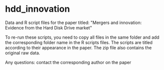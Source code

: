 # hdd_innovation
Data and R script files for the paper titled: "Mergers and innovation: Evidence from the Hard Disk Drive market"

To re-run these scripts, you need to copy all files in the same folder and add the corresponding folder name in the R scripts files. The scripts are titled according to their appearance in the paper. The zip file also contains the original raw data.

Any questions: contact the corresponding author on the paper
